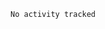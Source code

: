<!-- <img src="https://raw.githubusercontent.com/Os-Prog/gif/master/j0nesadfz9fifxyd15mr.gif" width="900px" height="400" > -->
<!-- Hello There 👋🏼 -->
<!-- ![visitors](https://visitor-badge.glitch.me/badge?page_id=${os-prog}) -->

<!-- <img height="180em" src="https://github-readme-stats.vercel.app/api?username=Os-Prog&show_icons=true&hide_border=true&&count_private=true&include_all_commits=true" /> -->

<!--START_SECTION:waka-->

```text
No activity tracked
```

<!--END_SECTION:waka-->
